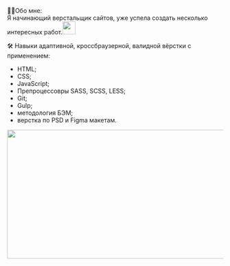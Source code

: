 
:woman_technologist:Обо мне:<br>
Я начинающий верстальщик сайтов, уже успела создать несколько интересных работ.<img src="https://media.giphy.com/media/WUlplcMpOCEmTGBtBW/giphy.gif" width="30"><br>


:hammer_and_wrench: Навыки адаптивной, кроссбраузерной, валидной вёрстки с применением:

- HTML;<br>
- CSS;<br>
- JavaScript;<br>
- Препроцессовры SASS, SCSS, LESS;<br>
- Git;<br>
- Gulp;<br>
- методология БЭМ;<br>
- верстка по PSD и Figma макетам.
<div align="center">
  <img src="https://media.giphy.com/media/xT0Gqn9yuw8hnPGn5K/giphy.gif" width="600" height="300"/>
</div>
<img src="https://komarev.com/ghpvc/?username=NadezhdaGontar&style=flat-square&color=blue" alt=""/>



